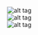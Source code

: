 ![alt tag](https://github.com/NewDDay/Lessons/blob/master/julia/data_science/clustering_k-means/1.png?raw=true "")​<br>
![alt tag](https://github.com/NewDDay/Lessons/blob/master/julia/data_science/clustering_k-means/2.png?raw=true "")​<br>
![alt tag](https://github.com/NewDDay/Lessons/blob/master/julia/data_science/clustering_k-means/3.png?raw=true "")​<br>

